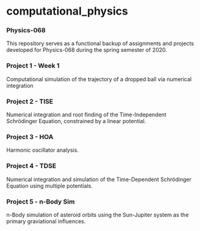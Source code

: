 # computational_physics
### Physics-068

This repository serves as a functional backup of assignments and projects developed for Physics-068 during the spring semester of 2020.

### Project 1 - Week 1
Computational simulation of the trajectory of a dropped ball via numerical integration

### Project 2  - TISE
Numerical integration and root finding of the Time-Independent Schrödinger Equation, constrained by a linear potential.

### Project 3  - HOA
Harmonic oscillator analysis.

### Project 4 - TDSE
Numerical integration and simulation of the Time-Dependent Schrödinger Equation using multiple potentials.

### Project 5 - n-Body Sim
n-Body simulation of asteroid orbits using the Sun-Jupiter system as the primary graviational influences.
